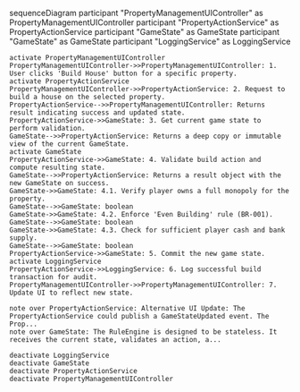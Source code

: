 sequenceDiagram
    participant "PropertyManagementUIController" as PropertyManagementUIController
    participant "PropertyActionService" as PropertyActionService
    participant "GameState" as GameState
    participant "GameState" as GameState
    participant "LoggingService" as LoggingService

    activate PropertyManagementUIController
    PropertyManagementUIController->>PropertyManagementUIController: 1. User clicks 'Build House' button for a specific property.
    activate PropertyActionService
    PropertyManagementUIController->>PropertyActionService: 2. Request to build a house on the selected property.
    PropertyActionService-->>PropertyManagementUIController: Returns result indicating success and updated state.
    PropertyActionService->>GameState: 3. Get current game state to perform validation.
    GameState-->>PropertyActionService: Returns a deep copy or immutable view of the current GameState.
    activate GameState
    PropertyActionService->>GameState: 4. Validate build action and compute resulting state.
    GameState-->>PropertyActionService: Returns a result object with the new GameState on success.
    GameState->>GameState: 4.1. Verify player owns a full monopoly for the property.
    GameState-->>GameState: boolean
    GameState->>GameState: 4.2. Enforce 'Even Building' rule (BR-001).
    GameState-->>GameState: boolean
    GameState->>GameState: 4.3. Check for sufficient player cash and bank supply.
    GameState-->>GameState: boolean
    PropertyActionService->>GameState: 5. Commit the new game state.
    activate LoggingService
    PropertyActionService->>LoggingService: 6. Log successful build transaction for audit.
    PropertyManagementUIController->>PropertyManagementUIController: 7. Update UI to reflect new state.

    note over PropertyActionService: Alternative UI Update: The PropertyActionService could publish a GameStateUpdated event. The Prop...
    note over GameState: The RuleEngine is designed to be stateless. It receives the current state, validates an action, a...

    deactivate LoggingService
    deactivate GameState
    deactivate PropertyActionService
    deactivate PropertyManagementUIController

